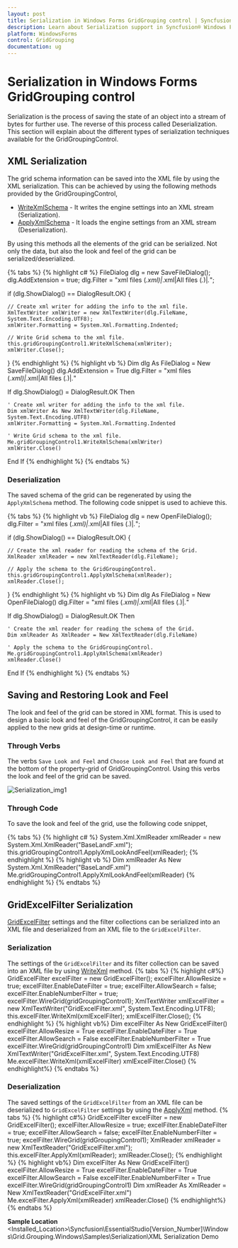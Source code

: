 ```yaml
---
layout: post
title: Serialization in Windows Forms GridGrouping control | Syncfusion
description: Learn about Serialization support in Syncfusion® Windows Forms GridGrouping control, its elements and more details.
platform: WindowsForms
control: GridGrouping
documentation: ug
---
```


# Serialization in Windows Forms GridGrouping control
Serialization is the process of saving the state of an object into a stream of bytes for further use. The reverse of this process called Deserialization. This section will explain about the different types of serialization techniques available for the GridGroupingControl. 

## XML Serialization 
The grid schema information can be saved into the XML file by using the XML serialization. This can be achieved by using the following methods provided by the GridGroupingControl,

* [WriteXmlSchema](https://help.syncfusion.com/cr/windowsforms/Syncfusion.Windows.Forms.Grid.Grouping.GridGroupingControl.html#Syncfusion_Windows_Forms_Grid_Grouping_GridGroupingControl_WriteXmlSchema_System_Xml_XmlWriter_) - It writes the engine settings into an XML stream (Serialization).
* [ApplyXmlSchema](https://help.syncfusion.com/cr/windowsforms/Syncfusion.Windows.Forms.Grid.Grouping.GridGroupingControl.html#Syncfusion_Windows_Forms_Grid_Grouping_GridGroupingControl_ApplyXmlSchema_System_Xml_XmlReader_) - It loads the engine settings from an XML stream (Deserialization).

By using this methods all the elements of the grid can be serialized. Not only the data, but also the look and feel of the grid can be serialized/deserialized. 

{% tabs %}
{% highlight c# %}
FileDialog dlg = new SaveFileDialog();
dlg.AddExtension = true;
dlg.Filter = "xml files (*.xml)|*.xml|All files (*.*)|*.*";

if (dlg.ShowDialog() == DialogResult.OK)
{

    // Create xml writer for adding the info to the xml file.
    XmlTextWriter xmlWriter = new XmlTextWriter(dlg.FileName, System.Text.Encoding.UTF8);
    xmlWriter.Formatting = System.Xml.Formatting.Indented;

    // Write Grid schema to the xml file.
    this.gridGroupingControl1.WriteXmlSchema(xmlWriter);
    xmlWriter.Close();
}
{% endhighlight %}
{% highlight vb %}
Dim dlg As FileDialog = New SaveFileDialog()
dlg.AddExtension = True
dlg.Filter = "xml files (*.xml)|*.xml|All files (*.*)|*.*"

If dlg.ShowDialog() = DialogResult.OK Then

	' Create xml writer for adding the info to the xml file.
	Dim xmlWriter As New XmlTextWriter(dlg.FileName, System.Text.Encoding.UTF8)
	xmlWriter.Formatting = System.Xml.Formatting.Indented

	' Write Grid schema to the xml file.
	Me.gridGroupingControl1.WriteXmlSchema(xmlWriter)
	xmlWriter.Close()
End If
{% endhighlight %}
{% endtabs %}

### Deserialization 
The saved schema of the grid can be regenerated by using the `ApplyXmlSchema` method. The following code snippet is used to achieve this.

{% tabs %}
{% highlight vb %}
FileDialog dlg = new OpenFileDialog();
dlg.Filter = "xml files (*.xml)|*.xml|All files (*.*)|*.*";

if (dlg.ShowDialog() == DialogResult.OK)
{

    // Create the xml reader for reading the schema of the Grid.
    XmlReader xmlReader = new XmlTextReader(dlg.FileName);

    // Apply the schema to the GridGroupingControl.
    this.gridGroupingControl1.ApplyXmlSchema(xmlReader);
    xmlReader.Close();
}
{% endhighlight %}
{% highlight vb %}
Dim dlg As FileDialog = New OpenFileDialog()
dlg.Filter = "xml files (*.xml)|*.xml|All files (*.*)|*.*"

If dlg.ShowDialog() = DialogResult.OK Then

	' Create the xml reader for reading the schema of the Grid.
	Dim xmlReader As XmlReader = New XmlTextReader(dlg.FileName)

	' Apply the schema to the GridGroupingControl.
	Me.gridGroupingControl1.ApplyXmlSchema(xmlReader)
	xmlReader.Close()
End If
{% endhighlight %}
{% endtabs %}

## Saving and Restoring Look and Feel 
The look and feel of the grid can be stored in XML format. This is used to design a basic look and feel of the GridGroupingControl, it can be easily applied to the new grids at design-time or runtime.

### Through Verbs
The verbs `Save Look and Feel` and `Choose Look and Feel` that are found at the bottom of the property-grid of GridGroupingControl. Using this verbs the look and feel of the grid can be saved.

![Serialization_img1](Serialization_images/Serialization_img1.png)

### Through Code 
To save the look and feel of the grid, use the following code snippet,

{% tabs %}
{% highlight c# %}
System.Xml.XmlReader xmlReader = new System.Xml.XmlReader("BaseLandF.xml");
this.gridGroupingControl1.ApplyXmlLookAndFeel(xmlReader);
{% endhighlight %}
{% highlight vb %}
Dim xmlReader As New System.Xml.XmlReader("BaseLandF.xml")
Me.gridGroupingControl1.ApplyXmlLookAndFeel(xmlReader)
{% endhighlight %}
{% endtabs %}

## GridExcelFilter Serialization
[GridExcelFilter](https://help.syncfusion.com/cr/windowsforms/Syncfusion.GridHelperClasses.GridExcelFilter.html) settings and the filter collections can be serialized into an XML file and deserialized from an XML file to the `GridExcelFilter`. 

### Serialization
The settings of the `GridExcelFilter` and its filter collection can be saved into an XML file by using [WriteXml](https://help.syncfusion.com/cr/windowsforms/Syncfusion.GridHelperClasses.GridExcelFilter.html#Syncfusion_GridHelperClasses_GridExcelFilter_WriteXml_System_Xml_XmlWriter_) method. 
{% tabs %}
{% highlight c#%}
GridExcelFilter excelFilter = new GridExcelFilter();
excelFilter.AllowResize = true;
excelFilter.EnableDateFilter = true;
excelFilter.AllowSearch = false;
excelFilter.EnableNumberFilter = true;
excelFilter.WireGrid(gridGroupingControl1);
XmlTextWriter xmlExcelFilter = new XmlTextWriter("GridExcelFilter.xml", System.Text.Encoding.UTF8);
this.excelFilter.WriteXml(xmlExcelFilter);
xmlExcelFilter.Close();
{% endhighlight %}
{% highlight vb%}
Dim excelFilter As New GridExcelFilter()
excelFilter.AllowResize = True
excelFilter.EnableDateFilter = True
excelFilter.AllowSearch = False
excelFilter.EnableNumberFilter = True
excelFilter.WireGrid(gridGroupingControl1)
Dim xmlExcelFilter As New XmlTextWriter("GridExcelFilter.xml", System.Text.Encoding.UTF8)
Me.excelFilter.WriteXml(xmlExcelFilter)
xmlExcelFilter.Close()
{% endhighlight%}
{% endtabs %}


### Deserialization
The saved settings of the `GridExcelFilter` from an XML file can be deserialized to `GridExcelFilter` settings by using the [ApplyXml](https://help.syncfusion.com/cr/windowsforms/Syncfusion.GridHelperClasses.GridExcelFilter.html#Syncfusion_GridHelperClasses_GridExcelFilter_ApplyXml_System_Xml_XmlReader_) method.
{% tabs %}
{% highlight c#%} 
GridExcelFilter excelFilter = new GridExcelFilter();
excelFilter.AllowResize = true;
excelFilter.EnableDateFilter = true;
excelFilter.AllowSearch = false;
excelFilter.EnableNumberFilter = true;
excelFilter.WireGrid(gridGroupingControl1);
XmlReader xmlReader = new XmlTextReader("GridExcelFilter.xml");
this.excelFilter.ApplyXml(xmlReader);
xmlReader.Close();
{% endhighlight %}
{% highlight vb%}
Dim excelFilter As New GridExcelFilter()
excelFilter.AllowResize = True
excelFilter.EnableDateFilter = True
excelFilter.AllowSearch = False
excelFilter.EnableNumberFilter = True
excelFilter.WireGrid(gridGroupingControl1)
Dim xmlReader As XmlReader = New XmlTextReader("GridExcelFilter.xml")
Me.excelFilter.ApplyXml(xmlReader)
xmlReader.Close()
{% endhighlight%}
{% endtabs %}


**Sample Location**
&lt;Installed_Location&gt;\Syncfusion\EssentialStudio[Version_Number]\Windows\Grid.Grouping.Windows\Samples\Serialization\XML Serialization Demo
